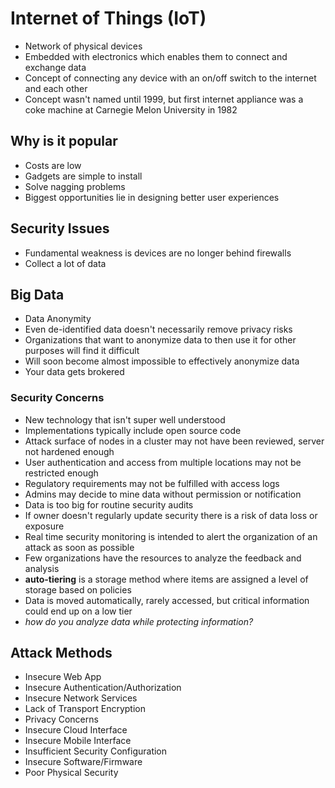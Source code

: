 # Internet of Things (IoT)
- Network of physical devices
- Embedded with electronics which enables them to connect and exchange data
- Concept of connecting any device with an on/off switch to the internet and each other
- Concept wasn't named until 1999, but first internet appliance was a coke machine at Carnegie Melon University in 1982

## Why is it popular
- Costs are low
- Gadgets are simple to install
- Solve nagging problems
- Biggest opportunities lie in designing better user experiences

## Security Issues
- Fundamental weakness is devices are no longer behind firewalls
- Collect a lot of data

## Big Data
- Data Anonymity
- Even de-identified data doesn't necessarily remove privacy risks
- Organizations that want to anonymize data to then use it for other purposes will find it difficult
- Will soon become almost impossible to effectively anonymize data
- Your data gets brokered

### Security Concerns
- New technology that isn't super well understood
- Implementations typically include open source code
- Attack surface of nodes in a cluster may not have been reviewed, server not hardened enough
- User authentication and access from multiple locations may not be restricted enough
- Regulatory requirements may not be fulfilled with access logs
- Admins may decide to mine data without permission or notification
- Data is too big for routine security audits
- If owner doesn't regularly update security there is a risk of data loss or exposure
- Real time security monitoring is intended to alert the organization of an attack as soon as possible
- Few organizations have the resources to analyze the feedback and analysis
- **auto-tiering** is a storage method where items are assigned a level of storage based on policies
- Data is moved automatically, rarely accessed, but critical information could end up on a low tier
- *how do you analyze data while protecting information?*

## Attack Methods
- Insecure Web App
- Insecure Authentication/Authorization
- Insecure Network Services
- Lack of Transport Encryption
- Privacy Concerns
- Insecure Cloud Interface
- Insecure Mobile Interface
- Insufficient Security Configuration
- Insecure Software/Firmware
- Poor Physical Security
